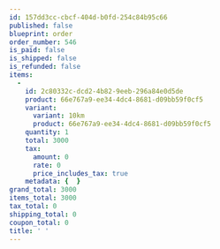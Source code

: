 ```yaml
---
id: 157dd3cc-cbcf-404d-b0fd-254c84b95c66
published: false
blueprint: order
order_number: 546
is_paid: false
is_shipped: false
is_refunded: false
items:
  -
    id: 2c80332c-dcd2-4b82-9eeb-296a84e0d5de
    product: 66e767a9-ee34-4dc4-8681-d09bb59f0cf5
    variant:
      variant: 10km
      product: 66e767a9-ee34-4dc4-8681-d09bb59f0cf5
    quantity: 1
    total: 3000
    tax:
      amount: 0
      rate: 0
      price_includes_tax: true
    metadata: {  }
grand_total: 3000
items_total: 3000
tax_total: 0
shipping_total: 0
coupon_total: 0
title: ' '
---
```

